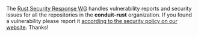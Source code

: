 The [Rust Security Response WG][team] handles vulnerability reports and
security issues for all the repositories in the **conduit-rust**
organization. If you found a vulnerability please report
it [according to the security policy on our website][policy]. Thanks!

[team]: https://www.rust-lang.org/governance/wgs/wg-security-response
[policy]: https://www.rust-lang.org/policies/security
